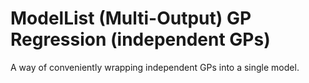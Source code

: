 # ModelList (Multi-Output) GP Regression (independent GPs)

A way of conveniently wrapping independent GPs into a single model.
